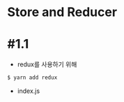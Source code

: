 # Store and Reducer

# #1.1

- redux를 사용하기 위해

```bash
$ yarn add redux
```

- index.js

```js

```
